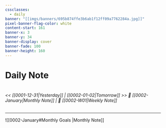 ```yaml
---
cssclasses:
  - daily
banner: "[[imgs/banners/695b874ffe3b6ab1f12ff09a7762284a.jpg]]"
pixel-banner-flag-color: white
content-start: 161
banner-x: 3
banner-y: 34
banner-display: cover
banner-fade: 100
banner-height: 160
---
```

# Daily Note

#


###### << [[0001-12-31|Yesterday]] | [[0002-01-02|Tomorrow]] >> 📅 [[0002-January|Monthly Note]] | 📆 [[0002-W01|Weekly Note]]

---
![[0002-January#Monthly Goals |Monthly Note]]